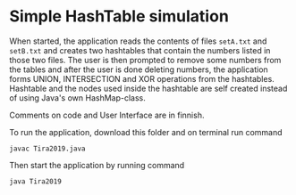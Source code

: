 # Simple HashTable simulation

When started, the application reads the contents of files ` setA.txt ` and ` setB.txt ` and creates two hashtables that contain the numbers listed in those two files. The user is then prompted to remove some numbers from the tables and after the user is done deleting numbers, the application forms UNION, INTERSECTION and XOR operations from the hashtables. Hashtable and the nodes used inside the hashtable are self created instead of using Java's own HashMap-class.

Comments on code and User Interface are in finnish.

To run the application, download this folder and on terminal run command

` javac Tira2019.java `

Then start the application by running command

` java Tira2019 `
